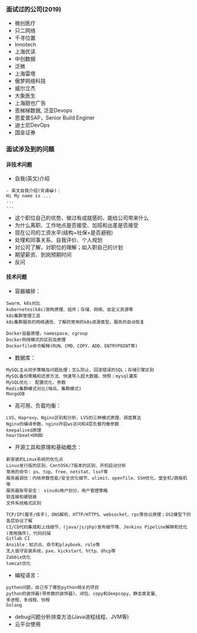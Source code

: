 ### 面试过的公司(2019)
- 微创医疗
- 只二网络
- 千寻位置
- Innotech
- 上海优读
- 中创数据
- 泛微
- 上海雷塔
- 傲梦网络科技
- 威尔立杰
- 大象医生
- 上海甜也广告
- 恩梯梯数据, 泛亚Devops
- 思爱普SAP，Senior Build Enginer
- 迪士尼DevOps
- 国金证券

### 面试涉及到的问题
#### 非技术问题
- 自我(英文)介绍
```
- 英文自我介绍(背诵😂)：
Hi My name is ...
...
...
```

- 这个职位自己的优势、做过有成就感的、能给公司带来什么
- 为什么离职、工作地点是否接受、加班和出差是否接受
- 现在公司的工资水平(结构+社保+是否避税)
- 处理和同事关系、自我评价、个人规划
- 对公司了解，对职位的理解；如入职自己的计划
- 期望薪资、到岗预期时间
- 反问

#### 技术问题
- 容器编排：
```
Swarm、k8s对比
kubernetes(k8s)架构原理、组件；存储、网络、自定义资源等
k8s集群管理工具
k8s集群服务的网络通信、了解的常用的k8s资源类型、服务的自动恢复

Docker容器原理，namespace、cgroup
Docker网络模式的区别及原理
Dockerfile命令解释(RUN、CMD、COPY、ADD、ENTRYPOINT等)
```  

- 数据库：
```
MySQL主从同步策略及问题处理；怎么防止、回滚错误的SQL；存储引擎区别
MySQL备份策略和还原方法、快速导入超大数据、快照；mysql灌库
MySQL优化： 配置优化、参数
Redis集群模式对比(哨兵、集群模式)
MongoDB

```

- 高可用、负载均衡：
```
LVS、Haproxy、Nginx区别和分析，LVS的三种模式原理、调度算法
Nginx的编译参数，nginx开启ws访问和4层负载均衡参数
keepalived原理
heartbeat+DRBD

```

- 开源工具和原理和基础概念：
```
新安装的Linux系统的优化点
Linux发行版的区别、CentOS6/7版本的区别、开机启动分析
常用的命令: ps、top、free、netstat、lsof等
服务器调优：内核参数性能/安全优化细节、ulimit、openfile、SSH优化、堡垒机/跳板机等
服务器账号安全： visudo用户划分，用户管理策略
软连接和硬链接
文件系统格式区别

TCP/IP(握手/挥手)、DNS解析、HTTP/HTTPS、websocket、rpc等协议原理；OSI模型下的各层协议了解
CI/CD代码集成和上线细节、(java/js/php)发布细节等、Jenkins Pipeline解释和优化(常用插件)、代码扫描
Gitlab CI
Ansible：知识点、命令和playbook、role等
无人值守安装系统，pxe、kickstart、http、dhcp等
Zabbix优化
tomcat优化

```

- 编程语言：
```
python问题，自己写了哪些python相关的项目
python的装饰器(带参数的装饰器)、闭包、copy和deepcopy、静态类变量、
多进程、多线程、协程 
Golang
```

- debug问题分析排查方法(Java进程线程、JVM等)
- 云平台使用
